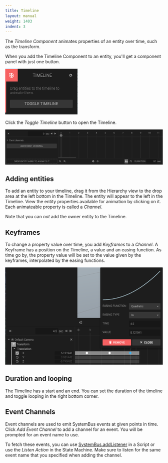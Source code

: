 ```yaml
---
title: Timeline
layout: manual
weight: 1403
indent: 3
---
```

The *Timeline Component* animates properties of an entity over time, such as the transform.

When you add the Timeline Component to an entity, you'll get a component panel with just one button.

![](timeline-component-panel.png)

Click the *Toggle Timeline* button to open the Timeline.

![](timeline-empty.png)

## Adding entities

To add an entity to your timeline, drag it from the Hierarchy view to the drop area at the left bottom in the Timeline. The entity will appear to the left in the Timeline. View the entity properties available for animation by clicking on it. Each animateable property is called a *Channel*.

Note that you can *not* add the owner entity to the Timeline.

## Keyframes

To change a property value over time, you add *Keyframes* to a *Channel*. A Keyframe has a position on the Timeline, a value and an easing function. As time go by, the property value will be set to the value given by the keyframes, interpolated by the easing functions.

![](keyframes.png)

## Duration and looping

The Timeline has a start and an end. You can set the duration of the timeline and toggle looping in the right bottom corner.

## Event Channels

Event channels are used to emit SystemBus events at given points in time. Click *Add Event Channel* to add a channel for an event. You will be prompted for an event name to use.

To fetch these events, you can use [SystemBus.addListener](http://code.gooengine.com/latest/docs/index.html?c=_met_Bus_addListener) in a Script or use the *Listen Action* in the State Machine. Make sure to listen for the same event name that you specified when adding the channel.